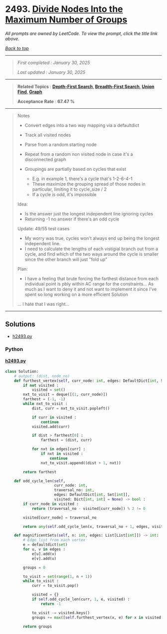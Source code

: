 # 2493. [Divide Nodes Into the Maximum Number of Groups](<https://leetcode.com/problems/divide-nodes-into-the-maximum-number-of-groups>)

*All prompts are owned by LeetCode. To view the prompt, click the title link above.*

*[Back to top](<../README.md>)*

------

> *First completed : January 30, 2025*
>
> *Last updated : January 30, 2025*

------

> **Related Topics** : **[Depth-First Search](<by_topic/Depth-First Search.md>), [Breadth-First Search](<by_topic/Breadth-First Search.md>), [Union Find](<by_topic/Union Find.md>), [Graph](<by_topic/Graph.md>)**
>
> **Acceptance Rate** : **67.47 %**

------

> Notes
> 
> -   Convert edges into a two way mapping via a defaultdict
> -   Track all visited nodes
> -   Parse from a random starting node
> -   Repeat from a random non visited node in case it's a disconnected graph
> 
> -   Groupings are partially based on cycles that exist
>     -   E.g. in example 1, there's a cycle that's 1-2-6-4-1
>     -   These maximize the grouping spread of those nodes in particular,
>         limiting it to cycle_size / 2
>     -   If a cycle is odd, it's impossible
> 
> Idea:
> 
> -   Is the answer just the longest independent line ignoring cycles
> -   Returning -1 no answer if there's an odd cycle
> 
> Update: 49/55 test cases
> 
> -   My worry was true, cycles won't always end up being the longest independent line.
> -   I need to calculate the lengths of each vistigial branch out from a cycle, and find which of the two ways
>     around the cycle is smaller since the other branch will just "fold up"
> 
> Plan:
> 
> -   I have a feeling that brute forcing the farthest distance from each individual point is pbly
>     within AC range for the constraints... As much as I want to deny it and not want to implement it
>     since I've spent so long working on a more efficient Solution
> 
> ... I hate that I was right...
> 

------

## Solutions

- [h2493.py](<../my-submissions/h2493.py>)
### Python
#### [h2493.py](<../my-submissions/h2493.py>)
```Python
class Solution:
    # output: (dist, node_no)
    def furthest_vertex(self, curr_node: int, edges: DefaultDict[int, Set[int]], visited: Set[int] = None) -> Tuple[int, int] :
        if not visited :
            visited = set()
        nxt_to_visit = deque([(1, curr_node)])
        farthest = (-1, -1)
        while nxt_to_visit :
            dist, curr = nxt_to_visit.popleft()

            if curr in visited :
                continue
            visited.add(curr)

            if dist > farthest[0] :
                farthest = (dist, curr)

            for nxt in edges[curr] :
                if nxt in visited :
                    continue
                nxt_to_visit.append((dist + 1, nxt))

        return farthest

    def odd_cycle_len(self, 
                      curr_node: int, 
                      traversal_no: int, 
                      edges: DefaultDict[int, Set[int]], 
                      visited: Dict[int, int] = None) -> bool :
        if curr_node in visited :
            return (traversal_no - visited[curr_node]) % 2 != 0

        visited[curr_node] = traversal_no

        return any(self.odd_cycle_len(x, traversal_no + 1, edges, visited) for x in edges[curr_node])

    def magnificentSets(self, n: int, edges: List[List[int]]) -> int:
        # Edge list from each vertex
        e = defaultdict(set)
        for u, v in edges :
            e[u].add(v)
            e[v].add(u)

        groups = 0

        to_visit = set(range(1, n + 1))
        while to_visit :
            curr = to_visit.pop()

            visited = {}
            if self.odd_cycle_len(curr, 1, e, visited) :
                return -1

            to_visit -= visited.keys()
            groups += max([self.furthest_vertex(x, e) for x in visited.keys()])[0]

        return groups

```

